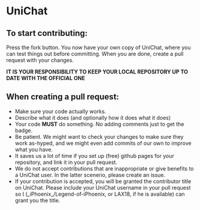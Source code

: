 # UniChat

## To start contributing:
Press the fork button. You now have your own copy of UniChat, where you can test things out before committing.
When you are done, create a pull request with your changes.

**IT IS YOUR RESPONSIBILITY TO KEEP YOUR LOCAL REPOSITORY UP TO DATE WITH THE OFFICIAL ONE**

## When creating a pull request:
- Make sure your code actually works.
- Describe what it does (and optionally how it does what it does)
- Your code **MUST** do something. No adding comments just to get the badge.
- Be patient. We might want to check your changes to make sure they work as-hyped, and we might even add commits of our own to improve what you have.
- It saves us a lot of time if you set up (free) github pages for your repository, and link it in your pull request.
- We do not accept contributions that are inappropriate or give benefits to a  UniChat user. In the latter scenerio, please create an issue.
- If your contribution is accepted, you will be granted the contributor title on UniChat. Please include your UniChat username in your pull request so I (\_iPhoenix\_/Legend-of-iPhoenix, or LAX18, if he is available) can grant you the title.
